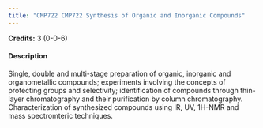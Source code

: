 ```yaml
---
title: "CMP722 CMP722 Synthesis of Organic and Inorganic Compounds"
---
```

**Credits:** 3 (0-0-6)

#### Description
Single, double and multi-stage preparation of organic, inorganic and organometallic compounds; experiments involving the concepts of protecting groups and selectivity; identification of compounds through thin-layer chromatography and their purification by column chromatography. Characterization of synthesized compounds using IR, UV, 1H-NMR and mass spectromteric techniques.